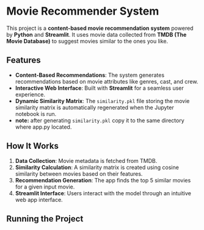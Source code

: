 # Movie Recommender System

This project is a **content-based movie recommendation system** powered by **Python** and **Streamlit**. It uses movie data collected from **TMDB (The Movie Database)** to suggest movies similar to the ones you like.

## Features

- **Content-Based Recommendations**: The system generates recommendations based on movie attributes like genres, cast, and crew.
- **Interactive Web Interface**: Built with **Streamlit** for a seamless user experience.
- **Dynamic Similarity Matrix**: The `similarity.pkl` file storing the movie similarity matrix is automatically regenerated when the Jupyter notebook is run.
- **note:** after generating `similarity.pkl` copy it to the same directory where app.py located.

## How It Works

1. **Data Collection**: Movie metadata is fetched from TMDB.
2. **Similarity Calculation**: A similarity matrix is created using cosine similarity between movies based on their features.
3. **Recommendation Generation**: The app finds the top 5 similar movies for a given input movie.
4. **Streamlit Interface**: Users interact with the model through an intuitive web app interface.

## Running the Project
